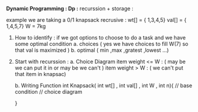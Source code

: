 **Dynamic Programming :
	Dp :** recurssion + storage  :

example we are taking a 0/1 knapsack recrusive :
	wt[] = { 1,3,4,5}
	val[] = { 1,4,5,7}
	W = 7kg

1. How to identify :
   if we got options to choose to do a task and we have some optimal condition
   a. choices ( yes we have choices  to fill W(7)  so that val is maximized )
   b. optimal ( min ,max ,gratest ,lowest ...)
2. Start with recurssion :
   a. Choice Diagram
    item weight <= W : ( may be we can put it in or may be we can't )
    item weight > W : ( we can't put that item in knapsac)

   b. Writing Function
    int Knapsack( int wt[] , int val[] , int W , int n){
        // base condition
        // choice diagram

   }
